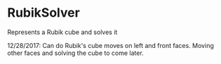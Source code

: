 # RubikSolver
Represents a Rubik cube and solves it

12/28/2017: Can do Rubik's cube moves on left and front faces. Moving other faces and solving the cube to come later.
